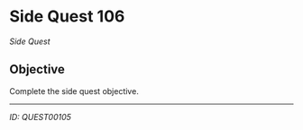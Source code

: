 # Side Quest 106

*Side Quest*

## Objective
Complete the side quest objective.

---
*ID: QUEST00105*